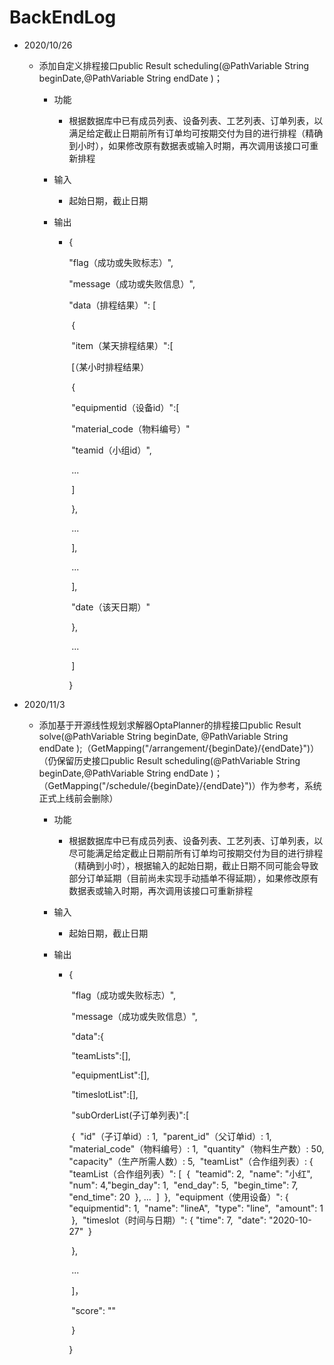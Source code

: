 # BackEndLog

- 2020/10/26

  - 添加自定义排程接口public Result scheduling(@PathVariable String beginDate,@PathVariable String endDate )；

    - 功能

      - 根据数据库中已有成员列表、设备列表、工艺列表、订单列表，以满足给定截止日期前所有订单均可按期交付为目的进行排程（精确到小时），如果修改原有数据表或输入时期，再次调用该接口可重新排程

    - 输入

      - 起始日期，截止日期

    - 输出

      - {

          "flag（成功或失败标志）",

          "message（成功或失败信息）",

          "data（排程结果）": [

        ​		{

        ​			"item（某天排程结果）":[

        ​				[（某小时排程结果）

        ​					{

        ​						"equipmentid（设备id）":[

        ​							"material_code（物料编号）"

        ​							"teamid（小组id）",

        ​							...

        ​						]

        ​					},

        ​					...

        ​				],

        ​				...

        ​			],

        ​			"date（该天日期）"

        ​		},

        ​		...

        ​	]
        
        }

- 2020/11/3

  - 添加基于开源线性规划求解器OptaPlanner的排程接口public Result solve(@PathVariable String beginDate, @PathVariable String endDate );（GetMapping("/arrangement/{beginDate}/{endDate}")）（仍保留历史接口public Result scheduling(@PathVariable String beginDate,@PathVariable String endDate )；（GetMapping("/schedule/{beginDate}/{endDate}")）作为参考，系统正式上线前会删除）

    - 功能

      - 根据数据库中已有成员列表、设备列表、工艺列表、订单列表，以尽可能满足给定截止日期前所有订单均可按期交付为目的进行排程（精确到小时），根据输入的起始日期，截止日期不同可能会导致部分订单延期（目前尚未实现手动插单不得延期），如果修改原有数据表或输入时期，再次调用该接口可重新排程

    - 输入

      - 起始日期，截止日期

    - 输出

      - {

        ​	"flag（成功或失败标志）",

        ​	"message（成功或失败信息）",

        ​	"data":{

        ​		"teamLists":[],

        ​		"equipmentList":[],

        ​		"timeslotList":[],

        ​		"subOrderList(子订单列表)":[

        ​			{
        ​                "id"（子订单id）: 1,
        ​                "parent_id"（父订单id）: 1,
        ​                "material_code"（物料编号）: 1,
        ​                "quantity"（物料生产数）: 50,
        ​                "capacity"（生产所需人数）: 5,
        ​                "teamList"（合作组列表）: {
        ​                    "teamList（合作组列表）": [
        ​                        {
        ​                            "teamid": 2,
        ​                            "name": "小红",
        ​                            "num": 4,
        ​                            "begin_day": 1,
        ​                            "end_day": 5,
        ​                            "begin_time": 7,
        ​                            "end_time": 20
        ​                        },
        ​                        ...
        ​                    ]
        ​                },
        ​                "equipment（使用设备）": {
        ​                    "equipmentid": 1,
        ​                    "name": "lineA",
        ​                    "type": "line",
        ​                    "amount": 1
        ​                },
        ​                "timeslot（时间与日期）": {
        ​                    "time": 7,
        ​                    "date": "2020-10-27"
        ​                }

        ​			},

        ​			...

        ​		]，

        ​		"score": ""

        ​	}

        }